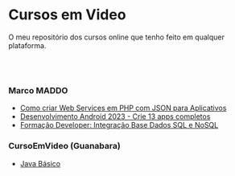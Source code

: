 # Cursos em Video

O meu repositório dos cursos online que tenho feito em qualquer plataforma.


<br><br>


### Marco MADDO
* [Como criar Web Services em PHP com JSON para Aplicativos](https://www.udemy.com/course/na-pratica-crie-web-services-em-php-para-aplicativos-mobile)
* [Desenvolvimento Android 2023 - Crie 13 apps completos](https://www.udemy.com/course/desenvolvimento-android-do-absoluto-zero-para-iniciantes)
* [Formação Developer: Integração Base Dados SQL e NoSQL](https://www.udemy.com/course/formacao-developer-integracao-com-banco-de-dados)
  

### CursoEmVideo (Guanabara)
* [Java Básico](https://www.cursoemvideo.com/curso/java-basico)
